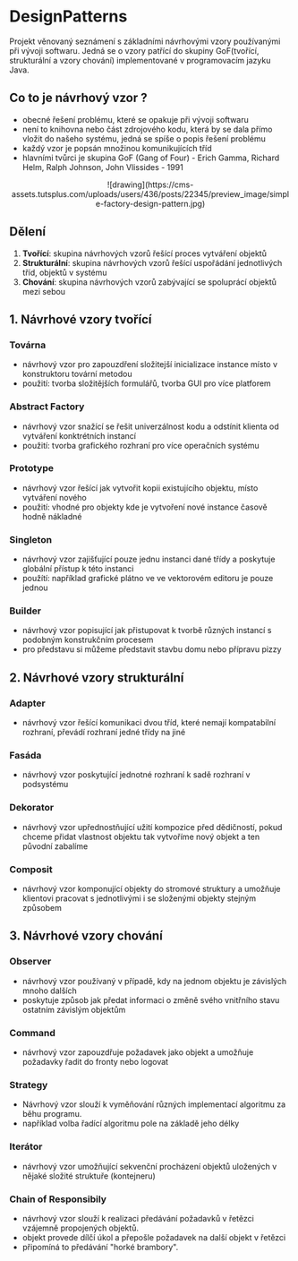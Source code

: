 # DesignPatterns

Projekt věnovaný seznámení s základními návrhovými vzory používanými při vývoji softwaru. 
Jedná se o vzory patřící do skupiny GoF(tvořící, strukturální a vzory chování) implementované v programovacím jazyku Java.

## Co to je návrhový vzor ?
* obecné řešení problému, které se opakuje při vývoji softwaru
* není to knihovna nebo část zdrojového kodu, která by se dala přímo vložit do našeho systému, jedná se spíše o popis řešení problému
* každý vzor je popsán množinou komunikujících tříd
* hlavními tvůrci je skupina GoF (Gang of Four) - Erich Gamma, Richard Helm, Ralph Johnson, John Vlissides - 1991

<center>
![drawing](https://cms-assets.tutsplus.com/uploads/users/436/posts/22345/preview_image/simple-factory-design-pattern.jpg)
</center>

## Dělení
1. **Tvořící**: skupina návrhových vzorů řešící proces vytváření objektů
2. **Strukturální**: skupina návrhových vzorů řešící uspořádání jednotlivých tříd, objektů v systému
3. **Chování**: skupina návrhových vzorů zabývající se spoluprácí objektů mezi sebou

## 1. Návrhové vzory tvořící
### Továrna
* návrhový vzor pro zapouzdření složitejší inicializace instance místo v konstruktoru tovární metodou
* použití: tvorba složitějších formulářů, tvorba GUI pro více platforem

### Abstract Factory
* návrhový vzor snažící se řešit univerzálnost kodu a odstínit klienta od vytváření konktrétních instancí
* použití: tvorba grafického rozhraní pro více operačních systému

### Prototype
* návrhový vzor řešící jak vytvořit kopii existujícího objektu, místo vytváření nového
* použití: vhodné pro objekty kde je vytvoření nové instance časově hodně nákladné

### Singleton
* návrhový vzor zajišťující pouze jednu instanci dané třídy a poskytuje globální přístup k této instanci
* použítí: například grafické plátno ve ve vektorovém editoru je pouze jednou

### Builder
* návrhový vzor popisující jak přistupovat k tvorbě různých instancí s podobným konstrukčním procesem
* pro představu si můžeme představit stavbu domu nebo přípravu pizzy



## 2. Návrhové vzory strukturální
### Adapter
* návrhový vzor řešící komunikaci dvou tříd, které nemají kompatabilní rozhraní, převádí rozhraní jedné třídy na jiné

### Fasáda
* návrhový vzor poskytující jednotné rozhraní k sadě rozhraní v podsystému

### Dekorator
* návrhový vzor upřednostňující užití kompozice před dědičností, pokud chceme přidat vlastnost objektu tak vytvoříme nový objekt a ten původní zabalíme

### Composit
* návrhový vzor komponující objekty do stromové struktury a umožňuje klientovi pracovat s jednotlivými i se složenými objekty stejným způsobem



## 3. Návrhové vzory chování
### Observer
* návrhový vzor používaný v případě, kdy na jednom objektu je závislých mnoho dalších
* poskytuje způsob jak předat informaci o změně svého vnitřního stavu ostatním závislým objektům

### Command
* návrhový vzor zapouzdřuje požadavek jako objekt a umožňuje požadavky řadit do fronty nebo logovat

### Strategy
* Návrhový vzor slouží k vyměňování různých implementací algoritmu za běhu programu.
* například volba řadící algoritmu pole na základě jeho délky

### Iterátor
* návrhový vzor umožňující sekvenční procházení objektů uložených v nějaké složité struktuře (kontejneru)

### Chain of Responsibily
* návrhový vzor slouží k realizaci předávání požadavků v řetězci vzájemně propojených objektů. 
* objekt provede dílčí úkol a přepošle požadavek na další objekt v řetězci
* připomíná to předávání "horké brambory".

